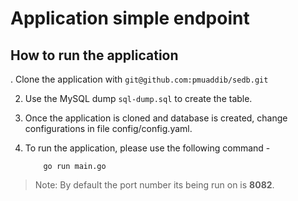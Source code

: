# Application simple endpoint

## How to run the application
. Clone the application with `git@github.com:pmuaddib/sedb.git`

2. Use the MySQL dump `sql-dump.sql` to create the table.

3. Once the application is cloned and database is created, change configurations in file config/config.yaml.

6. To run the application, please use the following command -

    ```shell
        go run main.go
    ```
> Note: By default the port number its being run on is **8082**.
